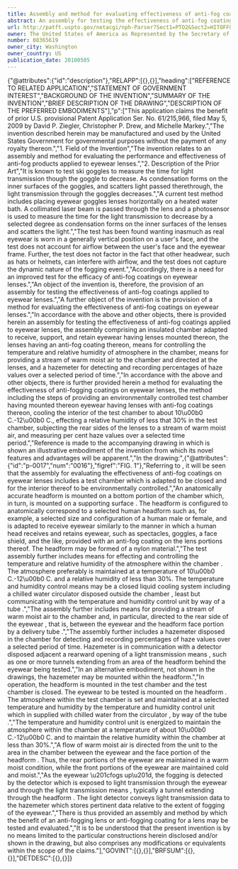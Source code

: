 ```yaml
---
title: Assembly and method for evaluating effectiveness of anti-fog coatings of eyewear lenses
abstract: An assembly for testing the effectiveness of anti-fog coatings on eyewear lenses, the assembly comprising a chamber for receiving and retaining the eyewear, means for controlling the temperature and relative humidity in the chamber, means for providing warm moist air to the chamber, and a hazemeter for detecting and recording haze values exhibited by the lenses; and a method for evaluating effectiveness of anti-fog coatings on eyewear lenses, utilizing the assembly.
url: http://patft.uspto.gov/netacgi/nph-Parser?Sect1=PTO2&Sect2=HITOFF&p=1&u=%2Fnetahtml%2FPTO%2Fsearch-adv.htm&r=1&f=G&l=50&d=PALL&S1=08365619&OS=08365619&RS=08365619
owner: The United States of America as Represented by the Secretary of the Army
number: 08365619
owner_city: Washington
owner_country: US
publication_date: 20100505
---
```


{"@attributes":{"id":"description"},"RELAPP":[{},{}],"heading":["REFERENCE TO RELATED APPLICATION","STATEMENT OF GOVERNMENT INTEREST","BACKGROUND OF THE INVENTION","SUMMARY OF THE INVENTION","BRIEF DESCRIPTION OF THE DRAWING","DESCRIPTION OF THE PREFERRED EMBODIMENTS"],"p":["This application claims the benefit of prior U.S. provisional Patent Application Ser. No. 61\/215,966, filed May 5, 2009 by David P. Ziegler, Christopher P. Drew, and Michelle Markey.","The invention described herein may be manufactured and used by the United States Government for governmental purposes without the payment of any royalty thereon.","1. Field of the Invention","The invention relates to an assembly and method for evaluating the performance and effectiveness of anti-fog products applied to eyewear lenses.","2. Description of the Prior Art","It is known to test ski goggles to measure the time for light transmission though the goggle to decrease. As condensation forms on the inner surfaces of the goggles, and scatters light passed therethrough, the light transmission through the goggles decreases.","A current test method includes placing eyewear goggles lenses horizontally on a heated water bath. A collimated laser beam is passed through the lens and a photosensor is used to measure the time for the light transmission to decrease by a selected degree as condensation forms on the inner surfaces of the lenses and scatters the light.","The test has been found wanting inasmuch as real eyewear is worn in a generally vertical position on a user's face, and the test does not account for airflow between the user's face and the eyewear frame. Further, the test does not factor in the fact that other headwear, such as hats or helmets, can interfere with airflow, and the test does not capture the dynamic nature of the fogging event.","Accordingly, there is a need for an improved test for the efficacy of anti-fog coatings on eyewear lenses.","An object of the invention is, therefore, the provision of an assembly for testing the effectiveness of anti-fog coatings applied to eyewear lenses.","A further object of the invention is the provision of a method for evaluating the effectiveness of anti-fog coatings on eyewear lenses.","In accordance with the above and other objects, there is provided herein an assembly for testing the effectiveness of anti-fog coatings applied to eyewear lenses, the assembly comprising an insulated chamber adapted to receive, support, and retain eyewear having lenses mounted thereon, the lenses having an anti-fog coating thereon, means for controlling the temperature and relative humidity of atmosphere in the chamber, means for providing a stream of warm moist air to the chamber and directed at the lenses, and a hazemeter for detecting and recording percentages of haze values over a selected period of time.","In accordance with the above and other objects, there is further provided herein a method for evaluating the effectiveness of anti-fogging coatings on eyewear lenses, the method including the steps of providing an environmentally controlled test chamber having mounted thereon eyewear having lenses with anti-fog coatings thereon, cooling the interior of the test chamber to about 10\u00b0 C.-12\u00b0 C., effecting a relative humidity of less that 30% in the test chamber, subjecting the rear sides of the lenses to a stream of warm moist air, and measuring per cent haze values over a selected time period.","Reference is made to the accompanying drawing in which is shown an illustrative embodiment of the invention from which its novel features and advantages will be apparent.","In the drawing:",{"@attributes":{"id":"p-0017","num":"0016"},"figref":"FIG. 1"},"Referring to , it will be seen that the assembly for evaluating the effectiveness of anti-fog coatings on eyewear lenses includes a test chamber  which is adapted to be closed and for the interior thereof to be environmentally controlled.","An anatomically accurate headform  is mounted on a bottom portion  of the chamber  which, in turn, is mounted on a supporting surface . The headform  is configured to anatomically correspond to a selected human headform such as, for example, a selected size and configuration of a human male or female, and is adapted to receive eyewear  similarly to the manner in which a human head receives and retains eyewear, such as spectacles, goggles, a face shield, and the like, provided with an anti-fog coating on the lens portions thereof. The headform  may be formed of a nylon material.","The test assembly further includes means  for effecting and controlling the temperature and relative humidity of the atmosphere within the chamber . The atmosphere preferably is maintained at a temperature of 10\u00b0 C.-12\u00b0 C. and a relative humidity of less than 30%. The temperature and humidity control means  may be a closed liquid cooling system including a chilled water circulator  disposed outside the chamber , least but communicating with the temperature and humidity control unit  by way of a tube .","The assembly further includes means  for providing a stream of warm moist air to the chamber  and, in particular, directed to the rear side of the eyewear , that is, between the eyewear and the headform face portion  by a delivery tube .","The assembly further includes a hazemeter  disposed in the chamber  for detecting and recording percentages of haze values over a selected period of time. Hazemeter is in communication with a detector  disposed adjacent a rearward opening  of a light transmission means , such as one or more tunnels extending from an area of the headform  behind the eyewear  being tested.","In an alternative embodiment, not shown in the drawings, the hazemeter may be mounted within the headform.","In operation, the headform  is mounted in the test chamber  and the test chamber is closed. The eyewear  to be tested is mounted on the headform . The atmosphere within the test chamber  is set and maintained at a selected temperature and humidity by the temperature and humidity control unit  which in supplied with chilled water from the circulator , by way of the tube .","The temperature and humidity control unit  is energized to maintain the atmosphere within the chamber  at a temperature of about 10\u00b0 C.-12\u00b0 C. and to maintain the relative humidity within the chamber  at less than 30%.","A flow of warm moist air is directed from the unit  to the area in the chamber  between the eyewear  and the face portion  of the headform . Thus, the rear portions of the eyewear are maintained in a warm moist condition, while the front portions of the eyewear are maintained cold and moist.","As the eyewear \u201cfogs up\u201d, the fogging is detected by the detector  which is exposed to light transmission through the eyewear and through the light transmission means , typically a tunnel extending through the headform . The light detector  conveys light transmission data to the hazemeter  which stores pertinent data relative to the extent of fogging of the eyewear.","There is thus provided an assembly and method by which the benefit of an anti-fogging lens or anti-fogging coating for a lens may be tested and evaluated.","It is to be understood that the present invention is by no means limited to the particular constructions herein disclosed and\/or shown in the drawing, but also comprises any modifications or equivalents within the scope of the claims."],"GOVINT":[{},{}],"BRFSUM":[{},{}],"DETDESC":[{},{}]}
